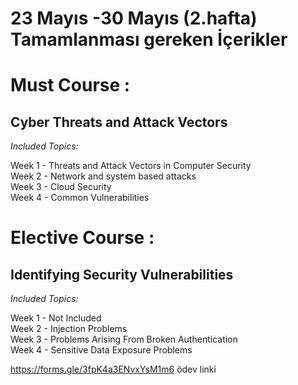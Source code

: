 
# 23 Mayıs -30 Mayıs (2.hafta) Tamamlanması gereken İçerikler

# Must Course : 

## Cyber Threats and Attack Vectors

*Included Topics:*

Week 1 - Threats and Attack Vectors in Computer Security <br>
Week 2 - Network and system based attacks <br>
Week 3 - Cloud Security <br>
Week 4 - Common Vulnerabilities 

# Elective Course : 

## Identifying Security Vulnerabilities

*Included Topics:*

Week 1 - Not Included <br>
Week 2 - Injection Problems <br>
Week 3 - Problems Arising From Broken Authentication <br>
Week 4 - Sensitive Data Exposure Problems



https://forms.gle/3fpK4a3ENvxYsM1m6  ödev linki
